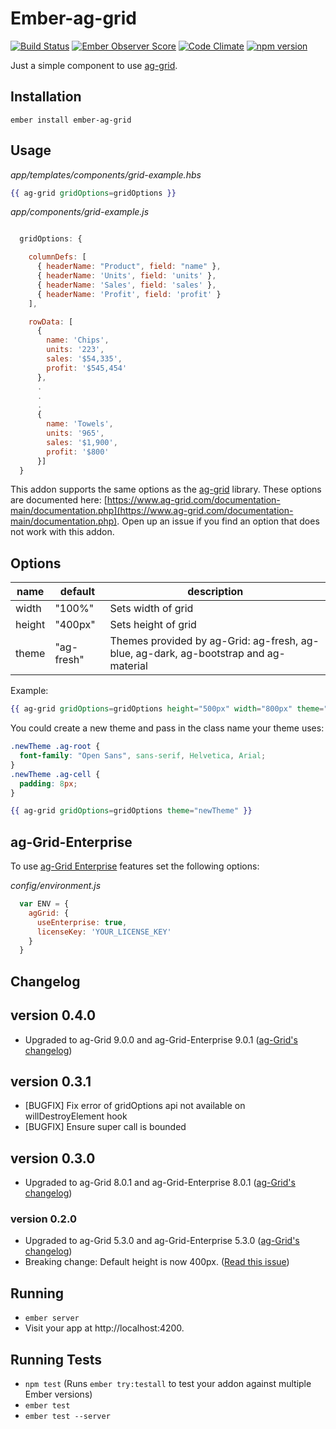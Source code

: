 # Ember-ag-grid

[![Build Status](https://travis-ci.org/supersabillon/ember-ag-grid.svg?branch=master)](https://travis-ci.org/supersabillon/ember-ag-grid)
[![Ember Observer Score](http://emberobserver.com/badges/ember-ag-grid.svg)](http://emberobserver.com/addons/ember-ag-grid)
[![Code Climate](https://codeclimate.com/github/supersabillon/ember-ag-grid/badges/gpa.svg)](https://codeclimate.com/github/supersabillon/ember-ag-grid)
[![npm version](https://badge.fury.io/js/ember-ag-grid.svg)](https://badge.fury.io/js/ember-ag-grid)

Just a simple component to use [ag-grid](https://github.com/ceolter/ag-grid/).

## Installation

```
ember install ember-ag-grid
```

## Usage

*app/templates/components/grid-example.hbs*
```handlebars
{{ ag-grid gridOptions=gridOptions }}
```

*app/components/grid-example.js*
```javascript

  gridOptions: {

    columnDefs: [
      { headerName: "Product", field: "name" },
      { headerName: 'Units', field: 'units' },
      { headerName: 'Sales', field: 'sales' },
      { headerName: 'Profit', field: 'profit' }
    ],

    rowData: [
      {
        name: 'Chips',
        units: '223',
        sales: '$54,335',
        profit: '$545,454'
      },
      .
      .
      .
      {
        name: 'Towels',
        units: '965',
        sales: '$1,900',
        profit: '$800'
      }]
  }

```

This addon supports the same options as the [ag-grid](https://github.com/ceolter/ag-grid/) library. These options are documented here: [https://www.ag-grid.com/documentation-main/documentation.php](https://www.ag-grid.com/documentation-main/documentation.php). Open up an issue if you find an option that does not work with this addon.

## Options

| name | default | description |
| --- | --- | --- |
| width | "100%" | Sets width of grid |
| height | "400px" | Sets height of grid |
| theme | "ag-fresh" | Themes provided by ag-Grid: ag-fresh, ag-blue, ag-dark, ag-bootstrap and ag-material |

Example:

```handlebars
{{ ag-grid gridOptions=gridOptions height="500px" width="800px" theme="ag-blue" }}
```

You could create a new theme and pass in the class name your theme uses:

```css
.newTheme .ag-root {
  font-family: "Open Sans", sans-serif, Helvetica, Arial;
}
.newTheme .ag-cell {
  padding: 8px;
}
```

```handlebars
{{ ag-grid gridOptions=gridOptions theme="newTheme" }}
```

## ag-Grid-Enterprise

To use [ag-Grid Enterprise](https://github.com/ceolter/ag-grid-enterprise) features set the following options:

*config/environment.js*
```javascript
  var ENV = {
    agGrid: {
      useEnterprise: true,
      licenseKey: 'YOUR_LICENSE_KEY'
    }
  }

```

## Changelog
## version 0.4.0
* Upgraded to ag-Grid 9.0.0 and ag-Grid-Enterprise 9.0.1 ([ag-Grid's changelog](https://www.ag-grid.com/change-log/changeLogIndex.php))

## version 0.3.1
* [BUGFIX] Fix error of gridOptions api not available on willDestroyElement hook
* [BUGFIX] Ensure super call is bounded

## version 0.3.0
* Upgraded to ag-Grid 8.0.1 and ag-Grid-Enterprise 8.0.1 ([ag-Grid's changelog](https://www.ag-grid.com/change-log/changeLogIndex.php))

### version 0.2.0
* Upgraded to ag-Grid 5.3.0 and ag-Grid-Enterprise 5.3.0 ([ag-Grid's changelog](https://www.ag-grid.com/change-log/changeLogIndex.php))
* Breaking change: Default height is now 400px. ([Read this issue](https://github.com/ceolter/ag-grid/issues/878))

## Running

* `ember server`
* Visit your app at http://localhost:4200.

## Running Tests

* `npm test` (Runs `ember try:testall` to test your addon against multiple Ember versions)
* `ember test`
* `ember test --server`

